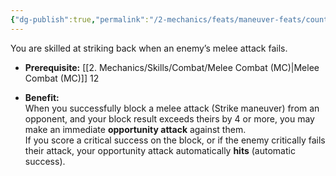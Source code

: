 ```yaml
---
{"dg-publish":true,"permalink":"/2-mechanics/feats/maneuver-feats/counterattack/","noteIcon":""}
---
```


You are skilled at striking back when an enemy’s melee attack fails.

- **Prerequisite:** [[2. Mechanics/Skills/Combat/Melee Combat (MC)\|Melee Combat (MC)]] 12
    
- **Benefit:**  
    When you successfully block a melee attack (Strike maneuver) from an opponent, and your block result exceeds theirs by 4 or more, you may make an immediate **opportunity attack** against them.  
    If you score a critical success on the block, or if the enemy critically fails their attack, your opportunity attack automatically **hits** (automatic success).